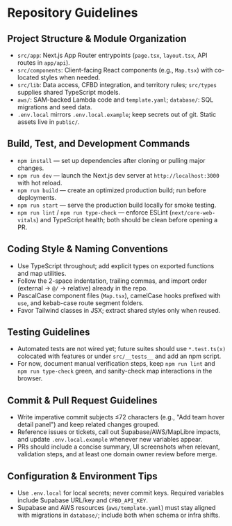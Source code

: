 # Repository Guidelines

## Project Structure & Module Organization
- `src/app`: Next.js App Router entrypoints (`page.tsx`, `layout.tsx`, API routes in `app/api`).
- `src/components`: Client-facing React components (e.g., `Map.tsx`) with co-located styles when needed.
- `src/lib`: Data access, CFBD integration, and territory rules; `src/types` supplies shared TypeScript models.
- `aws/`: SAM-backed Lambda code and `template.yaml`; `database/`: SQL migrations and seed data.
- `.env.local` mirrors `.env.local.example`; keep secrets out of git. Static assets live in `public/`.

## Build, Test, and Development Commands
- `npm install` — set up dependencies after cloning or pulling major changes.
- `npm run dev` — launch the Next.js dev server at `http://localhost:3000` with hot reload.
- `npm run build` — create an optimized production build; run before deployments.
- `npm run start` — serve the production build locally for smoke testing.
- `npm run lint` / `npm run type-check` — enforce ESLint (`next/core-web-vitals`) and TypeScript health; both should be clean before opening a PR.

## Coding Style & Naming Conventions
- Use TypeScript throughout; add explicit types on exported functions and map utilities.
- Follow the 2-space indentation, trailing commas, and import order (external → `@/` → relative) already in the repo.
- PascalCase component files (`Map.tsx`), camelCase hooks prefixed with `use`, and kebab-case route segment folders.
- Favor Tailwind classes in JSX; extract shared styles only when reused.

## Testing Guidelines
- Automated tests are not wired yet; future suites should use `*.test.ts(x)` colocated with features or under `src/__tests__` and add an npm script.
- For now, document manual verification steps, keep `npm run lint` and `npm run type-check` green, and sanity-check map interactions in the browser.

## Commit & Pull Request Guidelines
- Write imperative commit subjects ≤72 characters (e.g., "Add team hover detail panel") and keep related changes grouped.
- Reference issues or tickets, call out Supabase/AWS/MapLibre impacts, and update `.env.local.example` whenever new variables appear.
- PRs should include a concise summary, UI screenshots when relevant, validation steps, and at least one domain owner review before merge.

## Configuration & Environment Tips
- Use `.env.local` for local secrets; never commit keys. Required variables include Supabase URL/key and `CFBD_API_KEY`.
- Supabase and AWS resources (`aws/template.yaml`) must stay aligned with migrations in `database/`; include both when schema or infra shifts.
